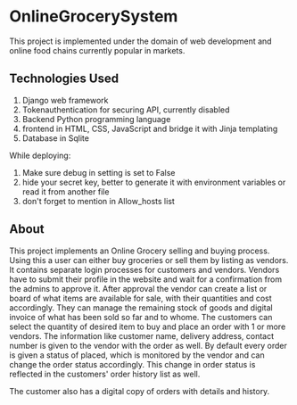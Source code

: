 # OnlineGrocerySystem

This project is implemented under the domain of web development and online food chains currently popular in markets.

## Technologies Used
1. Django web framework
2. Tokenauthentication for securing API, currently disabled
3. Backend Python programming language
4. frontend in HTML, CSS, JavaScript and bridge it with Jinja templating
5. Database in Sqlite

While deploying:
1. Make sure debug in setting is set to False
2. hide your secret key, better to generate it with environment variables or read it from another file
3. don't forget to mention in Allow_hosts list

## About
This project implements an Online Grocery selling and buying process. Using this a user can either buy groceries or sell them by listing as vendors.
It contains separate login processes for customers and vendors. Vendors have to submit their profile in the website and wait for a confirmation from the 
admins to approve it.
After approval the vendor can create a list or board of what items are available for sale, with their quantities and cost accordingly. They can manage the 
remaining stock of goods and digital invoice of what has been sold so far and to whome.
The customers can select the quantity of desired item to buy and place an order with 1 or more vendors. The information like customer name, delivery address, 
contact number is given to the vendor with the order as well. By default every order is given a status of placed, which is monitored by the vendor and can change
the order status accordingly. This change in order status is reflected in the customers' order history list as well.

The customer also has a digital copy of orders with details and history.
